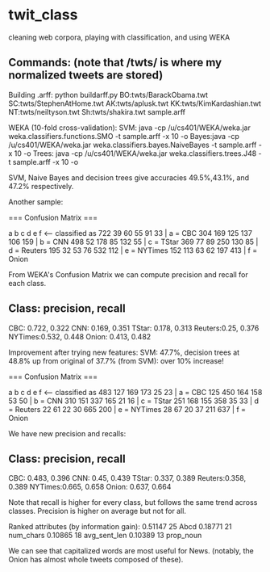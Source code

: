 # twit_class
cleaning web corpora, playing with classification, and using WEKA


Commands: (note that /twts/ is where my normalized tweets are stored)
--------------------------------------------------------------------
Building .arff:
python buildarff.py BO:twts/BarackObama.twt SC:twts/StephenAtHome.twt AK:twts/aplusk.twt KK:twts/KimKardashian.twt NT:twts/neiltyson.twt Sh:twts/shakira.twt sample.arff

WEKA (10-fold cross-validation):
SVM: java -cp /u/cs401/WEKA/weka.jar weka.classifiers.functions.SMO -t sample.arff -x 10 -o
Bayes:java -cp /u/cs401/WEKA/weka.jar weka.classifiers.bayes.NaiveBayes -t sample.arff -x 10 -o
Trees: java -cp /u/cs401/WEKA/weka.jar weka.classifiers.trees.J48 -t sample.arff -x 10 -o

SVM, Naive Bayes and decision trees give accuracies 49.5%,43.1%, and 47.2% respectively.

Another sample:

=== Confusion Matrix ===

   a   b   c   d   e   f   <-- classified as
 722  39  60  55  91  33 |   a = CBC
 304 169 125 137 106 159 |   b = CNN
 498  52 178  85 132  55 |   c = TStar
 369  77  89 250 130  85 |   d = Reuters
 195  32  53  76 532 112 |   e = NYTimes
 152 113  63  62 197 413 |   f = Onion

From WEKA's Confusion Matrix we can compute precision and recall for each class.

Class: precision, recall
------------------------------
CBC: 	0.722, 	0.322
CNN: 	0.169, 	0.351
TStar: 	0.178, 	0.313
Reuters:0.25, 	0.376
NYTimes:0.532, 	0.448
Onion:	0.413,	0.482

Improvement after trying new features:
SVM: 47.7%, decision trees at 48.8% up from original of 37.7% (from SVM): over 10% increase!

=== Confusion Matrix ===

   a   b   c   d   e   f   <-- classified as
 483 127 169 173  25  23 |   a = CBC
 125 450 164 158  53  50 |   b = CNN
 310 151 337 165  21  16 |   c = TStar
 251 168 155 358  35  33 |   d = Reuters
  22  61  22  30 665 200 |   e = NYTimes
  28  67  20  37 211 637 |   f = Onion

We have new precision and recalls:

Class: precision, recall
------------------------------
CBC: 	0.483, 	0.396
CNN: 	0.45, 	0.439
TStar: 	0.337, 	0.389
Reuters:0.358, 	0.389
NYTimes:0.665, 	0.658
Onion:	0.637,	0.664

Note that recall is higher for every class, but follows the same trend across classes. Precision is higher on average but not for all.


Ranked attributes (by information gain):
 0.51147   25 Abcd
 0.18771   21 num_chars
 0.10865   18 avg_sent_len
 0.10389   13 prop_noun
 
We can see that capitalized words are most useful for News. (notably, the Onion has almost whole tweets composed of these).
